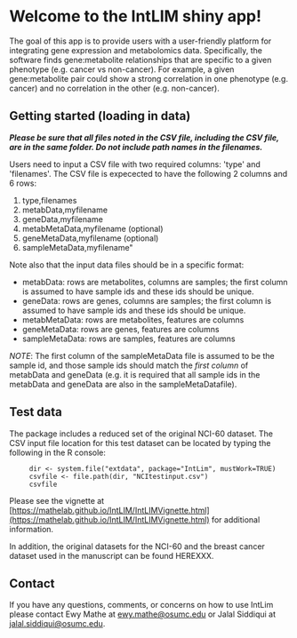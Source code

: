 # Welcome to the IntLIM shiny app!

The goal of this app is to provide users with a user-friendly platform for integrating gene expression and metabolomics data.  Specifically, the software finds gene:metabolite relationships that are specific to a given phenotype (e.g. cancer vs non-cancer). For example, a given gene:metabolite pair could show a strong correlation in one phenotype (e.g. cancer) and no correlation in the other (e.g. non-cancer). 

## Getting started (loading in data)

__*Please be sure that all files noted in the CSV file, including the CSV file, are in the same folder. Do not include path names in the filenames.*__

Users need to input a CSV file with two required columns: 'type' and 'filenames'.
The CSV file is expecected to have the following 2 columns and 6 rows:
1. type,filenames
2. metabData,myfilename
3. geneData,myfilename
4. metabMetaData,myfilename (optional)
5. geneMetaData,myfilename (optional)
6. sampleMetaData,myfilename"

Note also that the input data files should be in a specific format:
- metabData: rows are metabolites, columns are samples; the first column is assumed to have sample ids and these ids should be unique.
- geneData: rows are genes, columns are samples; the first column is assumed to have sample ids and these ids should be unique.
- metabMetaData: rows are metabolites, features are columns
- geneMetaData: rows are genes, features are columns
- sampleMetaData: rows are samples, features are columns

*NOTE*: The first column of the sampleMetaData file is assumed to be the sample id, and those sample ids should match the *first column* of metabData and geneData (e.g. it is required that all sample ids in the metabData and geneData are also in the sampleMetaDatafile).

## Test data
The package includes a reduced set of the original NCI-60 dataset.  The CSV input file location for this test dataset can be located by typing the following in the R console:
```
     dir <- system.file("extdata", package="IntLim", mustWork=TRUE)
     csvfile <- file.path(dir, "NCItestinput.csv")
     csvfile
```
Please see the vignette at [https://mathelab.github.io/IntLIM/IntLIMVignette.html](https://mathelab.github.io/IntLIM/IntLIMVignette.html) for additional information.

In addition, the original datasets for the NCI-60 and the breast cancer dataset used in the manuscript can be found HEREXXX.

## Contact

If you have any questions, comments, or concerns on how to use IntLim please contact Ewy Mathe at ewy.mathe@osumc.edu or  Jalal Siddiqui at jalal.siddiqui@osumc.edu.
